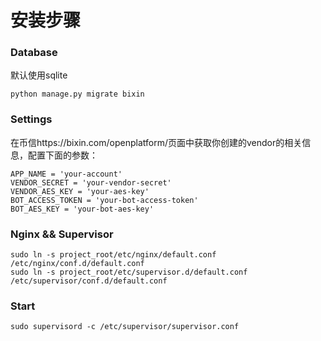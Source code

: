 # 安装步骤

### Database

默认使用sqlite

```
python manage.py migrate bixin
```

### Settings

在币信https://bixin.com/openplatform/页面中获取你创建的vendor的相关信息，配置下面的参数：

```
APP_NAME = 'your-account'
VENDOR_SECRET = 'your-vendor-secret'
VENDOR_AES_KEY = 'your-aes-key'
BOT_ACCESS_TOKEN = 'your-bot-access-token'
BOT_AES_KEY = 'your-bot-aes-key'

```

### Nginx && Supervisor

```
sudo ln -s project_root/etc/nginx/default.conf /etc/nginx/conf.d/default.conf
sudo ln -s project_root/etc/supervisor.d/default.conf /etc/supervisor/conf.d/default.conf
```

### Start

```
sudo supervisord -c /etc/supervisor/supervisor.conf
```
